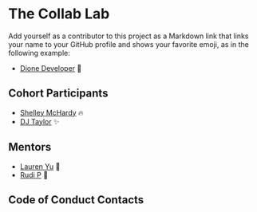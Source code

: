 # The Collab Lab

Add yourself as a contributor to this project as a Markdown link that links your name to your GitHub profile and shows your favorite emoji, as in the following example:
- [Dione Developer](https://github.com/DioneDeveloper) 💅

## Cohort Participants
- [Shelley McHardy](https://github.com/shelleymcq) 🔥
- [DJ Taylor](https://github.com/djtaylor8) ✨

## Mentors
- [Lauren Yu](https://github.com/laurenyz) 🐘
- [Rudi P](https://github.com/rudidev08) 🦁

## Code of Conduct Contacts
